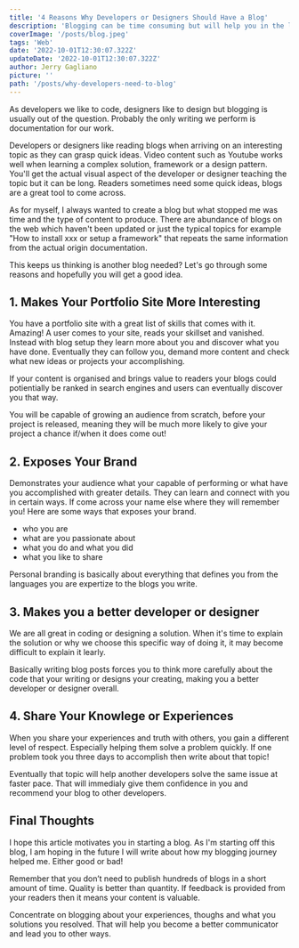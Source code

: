 ```yaml
---
title: '4 Reasons Why Developers or Designers Should Have a Blog'
description: 'Blogging can be time consuming but will help you in the long run.'
coverImage: '/posts/blog.jpeg'
tags: 'Web'
date: '2022-10-01T12:30:07.322Z'
updateDate: '2022-10-01T12:30:07.322Z'
author: Jerry Gagliano
picture: ''
path: '/posts/why-developers-need-to-blog'
---
```


As developers we like to code, designers like to design but blogging is usually out of the question. Probably the only writing we perform is documentation for our work.

Developers or designers like reading blogs when arriving on an interesting topic as they can grasp quick ideas. Video content such as Youtube works well when learning a complex solution, framework or a design pattern. You'll get the actual visual aspect of the developer or designer teaching the topic but it can be long. Readers sometimes need some quick ideas, blogs are a great tool to come across.

As for myself, I always wanted to create a blog but what stopped me was time and the type of content to produce. There are abundance of blogs on the web which haven't been updated or just the typical topics for example "How to install xxx or setup a framework" that repeats the same information from the actual origin documentation. 

This keeps us thinking is another blog needed? Let's go through some reasons and hopefully you will get a good idea.

## 1. Makes Your Portfolio Site More Interesting

You have a portfolio site with a great list of skills that comes with it. Amazing! A user comes to your site, reads your skillset and vanished. Instead with blog setup they learn more about you and discover what you have done. Eventually they can follow you, demand more content and check what new ideas or projects your accomplishing. 

If your content is organised and brings value to readers your blogs could potientially be ranked in search engines and users can eventually discover you that way.

You will be capable of growing an audience from scratch, before your project is released, meaning they will be much more likely to give your project a chance if/when it does come out!


## 2. Exposes Your Brand

Demonstrates your audience what your capable of performing or what have you accomplished with greater details. They can learn and connect with you in certain ways. If come across your name else where they will remember you! Here are some ways that exposes your brand.

 - who you are
 - what are you passionate about 
 - what you do and what you did
 - what you like to share

 Personal branding is basically about everything that defines you from the languages you are expertize to the blogs you write.

## 3. Makes you a better developer or designer

We are all great in coding or designing a solution. When it's time to explain the solution or why we choose this specific way of doing it, it may become difficult to explain it learly.

Basically writing blog posts forces you to think more carefully about the code that your writing or designs your creating, making you a better developer or designer overall.

## 4. Share Your Knowlege or Experiences

When you share your experiences and truth with others, you gain a different level of respect. Especially helping them solve a problem quickly. If one problem took you three days to accomplish then write about that topic!

Eventually that topic will help another developers solve the same issue at faster pace. That will immedialy give them confidence in you and recommend your blog to other developers.

## Final Thoughts

I hope this article motivates you in starting a blog. As I'm starting off this blog, I am hoping in the future I will write about how my blogging journey helped me. Either good or bad!

Remember that you don’t need to publish hundreds of blogs in a short amount of time. Quality is better than quantity. If feedback is provided from your readers then it means your content is valuable. 

Concentrate on blogging about your experiences, thoughs and what you solutions you resolved. That will help you become a better communicator and lead you to other ways.

<!-- ```
var add2 = function(number) {
  return number + 2;
}
``` -->
